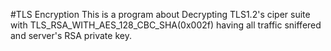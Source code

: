 #TLS Encryption
This is a program about Decrypting TLS1.2's ciper suite with TLS_RSA_WITH_AES_128_CBC_SHA(0x002f) having all traffic sniffered and server's RSA private key.

